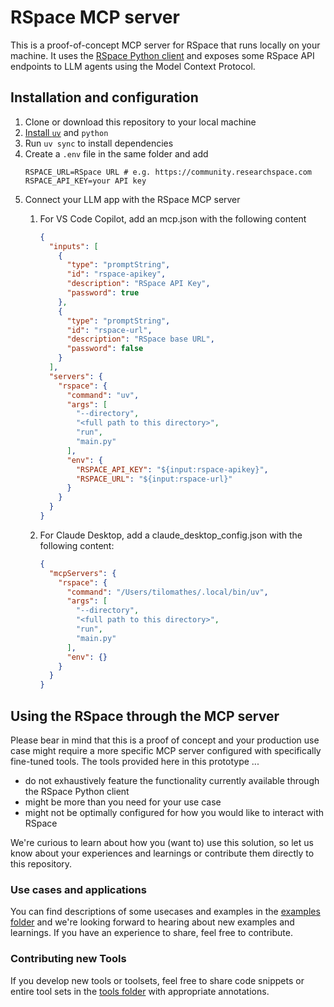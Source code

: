# RSpace MCP server

This is a proof-of-concept MCP server for RSpace that runs locally on your machine. It uses the [RSpace Python client](https://github.com/rspace-os/rspace-client-python) and exposes some RSpace API endpoints to LLM agents using the Model Context Protocol.

## Installation and configuration

1. Clone or download this repository to your local machine
2. [ Install `uv`](https://docs.astral.sh/uv/#highlights) and `python`
3. Run `uv sync` to install dependencies
4. Create a `.env` file in the same folder and add 
    ``` 
    RSPACE_URL=RSpace URL # e.g. https://community.researchspace.com 
    RSPACE_API_KEY=your API key
    ```
5. Connect your LLM app with the RSpace MCP server
    1. For VS Code Copilot, add an mcp.json with the following content
        ```json
        {
          "inputs": [
            {
              "type": "promptString",
              "id": "rspace-apikey",
              "description": "RSpace API Key",
              "password": true
            },
            {
              "type": "promptString",
              "id": "rspace-url",
              "description": "RSpace base URL",
              "password": false
            }
          ],
          "servers": {
            "rspace": {
              "command": "uv",
              "args": [
                "--directory",
                "<full path to this directory>",
                "run",
                "main.py"
              ],
              "env": {
                "RSPACE_API_KEY": "${input:rspace-apikey}",
                "RSPACE_URL": "${input:rspace-url}"
              }
            }
          }
        }
        ```
        
    1. For Claude Desktop, add a claude_desktop_config.json with the following content:
        ```json
        {
          "mcpServers": {
            "rspace": {
              "command": "/Users/tilomathes/.local/bin/uv",
              "args": [
                "--directory",
                "<full path to this directory>",
                "run",
                "main.py"
              ],
              "env": {}
            }
          }
        }

         ```
## Using the RSpace through the MCP server
Please bear in mind that this is a proof of concept and your production use case might require a more specific MCP server configured with specifically fine-tuned tools. The tools provided here in this prototype ...
-  do not exhaustively feature the functionality currently available through the RSpace Python client
-  might be more than you need for your use case
-  might not be optimally configured for how you would like to interact with RSpace

We're curious to learn about how you (want to) use this solution, so let us know about your experiences and learnings or contribute them directly to this repository.

### Use cases and applications
You can find descriptions of some usecases and examples in the [examples folder](/examples) and we're looking forward to hearing about new examples and learnings. If you have an experience to share, feel free to contribute.

### Contributing new Tools
If you develop new tools or toolsets, feel free to share code snippets or entire tool sets in the [tools folder](/tools) with appropriate annotations.

